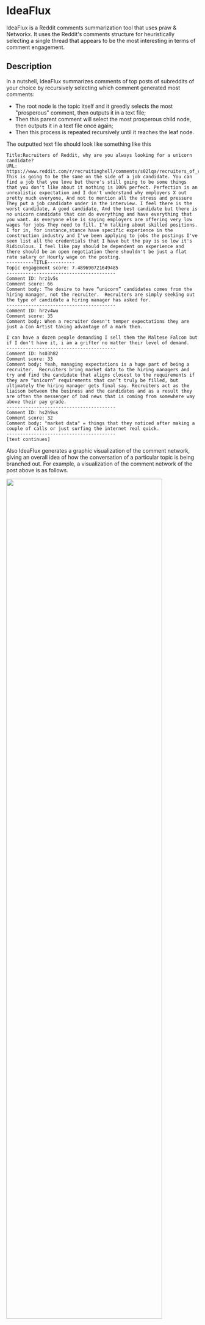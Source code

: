 # IdeaFlux
IdeaFlux is a Reddit comments summarization tool that uses praw & Networkx. It uses the Reddit's comments structure for heuristically selecting a single thread that appears to be the most interesting in terms of comment engagement.

## Description
In a nutshell, IdeaFlux summarizes comments of top posts of subreddits of your choice by recursively selecting which comment generated most comments: 
- The root node is the topic itself and it greedly selects the most "prosperous" comment, then outputs it in a text file;
- Then this parent comment will select the most prosperous child node, then outputs it in a text file once again;
- Then this process is repeated recursively until it reaches the leaf node.

The outputted text file should look like something like this

```
Title:Recruiters of Reddit, why are you always looking for a unicorn candidate?
URL: https://www.reddit.com/r/recruitinghell/comments/s02lqa/recruiters_of_reddit_why_are_you_always_looking/
This is going to be the same on the side of a job candidate. You can find a job that you love but there's still going to be some things that you don't like about it nothing is 100% perfect. Perfection is an unrealistic expectation and I don't understand why employers X out pretty much everyone, And not to mention all the stress and pressure They put a job candidate under in the interview. I feel there is the worst candidate, A good candidate, And the best candidate but there is no unicorn candidate that can do everything and have everything that you want. As everyone else is saying employers are offering very low wages for jobs They need to fill. I'm talking about skilled positions. I for in, for instance,stance have specific experience in the construction industry and I've been applying to jobs the postings I've seen list all the credentials that I have but the pay is so low it's Ridiculous. I feel like pay should be dependent on experience and there should be an open negotiation there shouldn't be just a flat rate salary or Hourly wage on the posting.
----------TITLE----------
Topic engagement score: 7.489690721649485
----------------------------------------
Comment ID: hrz1v5s
Comment score: 66
Comment body: The desire to have “unicorn” candidates comes from the hiring manager, not the recruiter.  Recruiters are simply seeking out the type of candidate a hiring manager has asked for.
----------------------------------------
Comment ID: hrzv4wu
Comment score: 35
Comment body: When a recruiter doesn't temper expectations they are just a Con Artist taking advantage of a mark then.

I can have a dozen people demanding I sell them the Maltese Falcon but if I don't have it, i am a grifter no matter their level of demand.
----------------------------------------
Comment ID: hs03h82
Comment score: 33
Comment body: Yeah, managing expectations is a huge part of being a recruiter.  Recruiters bring market data to the hiring managers and try and find the candidate that aligns closest to the requirements if they are “unicorn” requirements that can’t truly be filled, but ultimately the hiring manager gets final say. Recruiters act as the liaison between the business and the candidates and as a result they are often the messenger of bad news that is coming from somewhere way above their pay grade.
----------------------------------------
Comment ID: hs2h9us
Comment score: 32
Comment body: "market data" = things that they noticed after making a couple of calls or just surfing the internet real quick.
----------------------------------------
[text continues]
```

Also IdeaFlux generates a graphic visualization of the comment network, giving an overall idea of how the conversation of a particular topic is being branched out. For example, a visualization of the comment network of the post above is as follows.

<img src="https://github.com/C-opt/idea_flux/blob/master/github_data/s02lqa.png?raw=true" width=90% height=75%>

Additionally, IdeaFlux gives a user engagement score for each topic posted and lists it up in an XLSX file. How this score is calculated, and its mathematical analysis are discussed in the User Engagement Score section. 

<img src="https://github.com/C-opt/idea_flux/blob/master/github_data/topics_df.png?raw=true" width=100% height=100%>

## Main dependencies
- python 3.7
- networkx 
- praw
- requests

## Usage
- First of all, you need a Reddit account
- Then you are going to need to create an app within reddit to get the OAuth2 keys to access the API. For more info on that matter, see the section "The Reddit API" on https://www.storybench.org/how-to-scrape-reddit-with-python/. Generating the keys is easier than you might think.
- After that, you need to generate a yaml file (login.yaml) with your credentials for the application then place it in project's root directory. You can easily do that using tools such as https://codebeautify.org/yaml-editor-online. The file must follow the template below:
```
login: 
    client_id: API client ID
    client_secret: API client secret
    user_agent: API name
    username: your reddit username
    password: your reddit password
```
- Then you scrap comments from currently 10 "hottest" topics from your favorite subrredit and save it as {topic_id}.h5 file in data/ 
```
python3 __class_data_scrapper.py --login_yaml_fp login.yaml --subrredits MachineLearning cscareerquestions --save_dir data/ --top_num_posts 10
```

- And finally, you read the .h5 files and output the results in res_dir
```
python3 __class_graph_analysis.py --h5_dir data/ --res_dir data/ --topics_df_fp data/topics_df.h5
```
The outputs are 
1. comments summary text files for each h5 file
2. the graph corresponding to each h5
3. topics_df.xlsx, which contains the summary of all topics in h5_dir
- For automatically doing both things, that is, data scraping and analyzing it, then simply execute
```
python3 main.py --h5_dir data/ --res_dir data/ --topics_df_fp data/topics_df.h5 --login_yaml_fp login.yaml --subrredits MachineLearning cscareerquestions --save_dir data/ --top_num_posts 10
```
## User Engagement Score
### Description 
IdeaFlux gauges how a given topic is generating conversation by calculating "user engagement score". The higher this number is, the more engaged the comments section is. 

The calculation of it is simple: the average of the number of descendants of all nodes. 

That should give a number between 0 and n, where n is the number of comments of a given topic. Why do it like that? Read on the next section.
### Motivation & Analysis
Given a fixed number of comments, how can we measure the conversation engagement of a given topic? That is, given a fixed n, how can we measure the branching factor of different comments graphs?

Let's highlight the lower and upper bounds of this measurement with two possible comments structures, respectively, for n = 5:
- Sun-like graph
<img src="https://github.com/C-opt/idea_flux/blob/master/github_data/sun_comms.jpg?raw=true" width=90% height=75%>

- Queue graph
<img src="https://github.com/C-opt/idea_flux/blob/master/github_data/queue_comms.jpg?raw=true" width=90% height=75%>
Since the comments substructure is either of the queue or sun type, we can generalize that for n = 5, the user engagement score range lies within [5/6, 5/2]. For any n, we can calculate this range to be [(n-1)/n, (n-1)/2].

That is, the user engagement score measures how "deep" the graph is, i.e., how engaging a given topic is.

## Common issues
- Comments scrapping might take some time depending on which subreddit you want to scrap. The data scraper takes more time to process comments of subreddits that are largely popular due to the sheer amount of it. Even more because praw forcifully sleeps the comment retriever every 20 comments or so after the 200 comments mark (not sure about the numbers here; please let me know if any of you have more experience with praw). 
- Opening the comments graph's  html file might take some time for more than 500 of comments.
- The graph visualization can be further improved to color-code the meaning of each comment but as of now
    - I don't have any knowledge about how to design such graphic interface
    - I need to put tags for each comment using a custom NLP model

## Resources
- https://pythonprogramming.net/parsing-comments-python-reddit-api-wrapper-praw-tutorial/
- https://towardsdatascience.com/visualizing-networks-in-python-d70f4cbeb259
- https://www.storybench.org/how-to-scrape-reddit-with-python/
